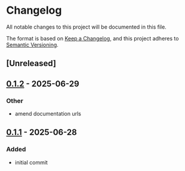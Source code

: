 # Changelog

All notable changes to this project will be documented in this file.

The format is based on [Keep a Changelog](https://keepachangelog.com/en/1.0.0/),
and this project adheres to [Semantic Versioning](https://semver.org/spec/v2.0.0.html).

## [Unreleased]

## [0.1.2](https://github.com/liamwh/sourcerer/compare/sourcerer-derive-v0.1.1...sourcerer-derive-v0.1.2) - 2025-06-29

### Other

- amend documentation urls

## [0.1.1](https://github.com/liamwh/sourcerer/compare/sourcerer-derive-v0.1.0...sourcerer-derive-v0.1.1) - 2025-06-28

### Added

- initial commit
